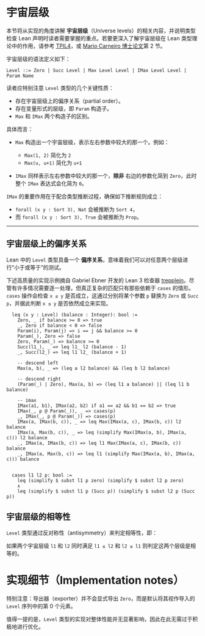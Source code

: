 # 宇宙层级

本节将从实现的角度讲解 **宇宙层级**（Universe levels）的相关内容，并说明类型检查 Lean 声明时读者需要掌握的重点。若要更深入了解宇宙层级在 Lean 类型理论中的作用，请参考 [TPIL4](https://lean-lang.org/theorem_proving_in_lean4/dependent_type_theory.html#types-as-objects)，或 [Mario Carneiro 博士论文](https://github.com/digama0/lean-type-theory)第 2 节。

宇宙层级的语法定义如下：

```
Level ::= Zero | Succ Level | Max Level Level | IMax Level Level | Param Name
```

读者应特别注意 `Level` 类型的几个关键性质：

* 存在宇宙层级上的偏序关系（partial order）。
* 存在变量形式的层级，即 `Param` 构造子。
* `Max` 和 `IMax` 两个构造子的区别。

具体而言：

* `Max` 构造出一个宇宙层级，表示左右参数中较大的那一个。例如：

  * `Max(1, 2)` 简化为 `2`
  * `Max(u, u+1)` 简化为 `u+1`

* `IMax` 同样表示左右参数中较大的那一个，**除非** 右边的参数化简到 `Zero`，此时整个 `IMax` 表达式会化简为 `0`。

`IMax` 的重要作用在于配合类型推断过程，确保如下推断规则成立：

* `forall (x y : Sort 3), Nat` 会被推断为 `Sort 4`，
* 而 `forall (x y : Sort 3), True` 会被推断为 `Prop`。

---

## 宇宙层级上的偏序关系

Lean 中的 `Level` 类型具备一个 **偏序关系**，意味着我们可以对任意两个层级进行“小于或等于”的测试。

下述高质量的实现示例摘自 Gabriel Ebner 开发的 Lean 3 检查器 [trepplein](https://github.com/gebner/trepplein/tree/master)。尽管有许多情况需要逐一处理，但真正复杂的匹配只有那些依赖于 `cases` 的情形。`cases` 操作会检查 `x ≤ y` 是否成立，这通过分别将某个参数 `p` 替换为 `Zero` 或 `Succ p`，并据此判断 `x ≤ y` 是否依然成立来实现。

```lean
  leq (x y : Level) (balance : Integer): bool :=
    Zero, _ if balance >= 0 => true
    _, Zero if balance < 0 => false
    Param(i), Param(j) => i == j && balance >= 0
    Param(_), Zero => false
    Zero, Param(_) => balance >= 0
    Succ(l1_), _ => leq l1_ l2 (balance - 1)
    _, Succ(l2_) => leq l1 l2_ (balance + 1)

    -- descend left
    Max(a, b), _ => (leq a l2 balance) && (leq b l2 balance)

    -- descend right
    (Param(_) | Zero), Max(a, b) => (leq l1 a balance) || (leq l1 b balance)

    -- imax
    IMax(a1, b1), IMax(a2, b2) if a1 == a2 && b1 == b2 => true
    IMax(_, p @ Param(_)), _ => cases(p)
    _, IMax(_, p @ Param(_)) => cases(p)
    IMax(a, IMax(b, c)), _ => leq Max(IMax(a, c), IMax(b, c)) l2 balance
    IMax(a, Max(b, c)), _ => leq (simplify Max(IMax(a, b), IMax(a, c))) l2 balance
    _, IMax(a, IMax(b, c)) => leq l1 Max(IMax(a, c), IMax(b, c)) balance
    _, IMax(a, Max(b, c)) => leq l1 (simplify Max(IMax(a, b), IMax(a, c))) balance


  cases l1 l2 p: bool :=
    leq (simplify $ subst l1 p zero) (simplify $ subst l2 p zero)
    ∧
    leq (simplify $ subst l1 p (Succ p)) (simplify $ subst l2 p (Succ p))
```

## 宇宙层级的相等性

`Level` 类型通过反对称性（antisymmetry）来判定相等性，即：

如果两个宇宙层级 `l1` 和 `l2` 同时满足 `l1 ≤ l2` 和 `l2 ≤ l1` 则判定这两个层级是相等的。

# 实现细节（Implementation notes）

特别注意：导出器（exporter）并不会显式导出 `Zero`，而是默认将其视作导入的 `Level` 序列中的第 0 个元素。

值得一提的是，`Level` 类型的实现对整体性能并无显著影响，因此在此无需过于积极地进行优化。

